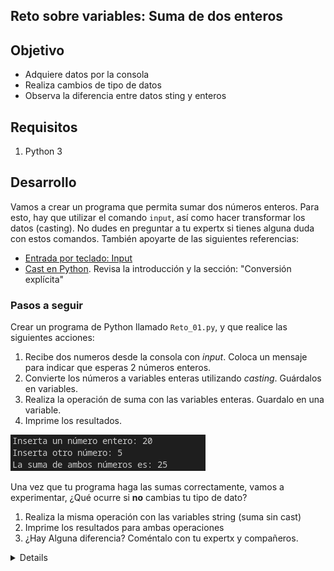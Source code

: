  	
## Reto sobre variables: Suma de dos enteros

## Objetivo 

- Adquiere datos por la consola
- Realiza cambios de tipo de datos
- Observa la diferencia entre datos sting y enteros

## Requisitos

1. Python 3

## Desarrollo

Vamos a crear un programa que permita sumar dos números enteros. Para esto, hay que utilizar el comando `input`, así
como hacer transformar los datos (casting). No dudes en preguntar a tu expertx si tienes alguna duda con estos comandos.
También apoyarte de las siguientes referencias:

- [Entrada por teclado: Input](https://www.mclibre.org/consultar/python/lecciones/python-entrada-teclado.html)
- [Cast en Python](https://www.mclibre.org/consultar/python/lecciones/python-entrada-teclado.html#conversión-explicita). Revisa la introducción y la sección: "Conversión explícita"

### Pasos a seguir

Crear un programa de Python llamado `Reto_01.py`, y que realice las siguientes acciones:

1. Recibe dos numeros desde la consola con *input*. Coloca un mensaje para indicar que esperas 2 números enteros.
1. Convierte los números a variables enteras utilizando *casting*. Guárdalos en variables.
1. Realiza la operación de suma con las variables enteras. Guardalo en una variable.
1. Imprime los resultados.

![Resultado de reto 01](images/reto1.png)

Una vez que tu programa haga las sumas correctamente, vamos a experimentar, ¿Qué ocurre si **no** cambias tu tipo de dato?

1. Realiza la misma operación con las variables string (suma sin cast)
1. Imprime los resultados para ambas operaciones 
1. ¿Hay Alguna diferencia? Coméntalo con tu expertx y compañeros.


<details>

	# Adquiere los numeros desde la consola
	a = input("Inserta un número entero: ")
	b = input("Inserta otro número: ")

	# Convierte los datos a entero
	num1 = int(a)
	num2 = int(b)

	# Suma y concatena
	suma = num1+num2
	concatena = a+b

	# Imprime resultados
	print("La suma de ambos números es:", suma)
	print("La concatenación de ambos es:", concatena)
</details> 




